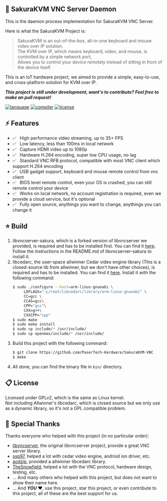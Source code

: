 ## 🌸 SakuraKVM VNC Server Daemon
This is the daemon process implementation for SakuraKVM VNC Server.  

Here is what the SakuraKVM Project is:  

> SakuraKVM is an out-of-the-box, all-in-one keyboard and mouse video over IP solution.  
> The KVM over IP, which means keyboard, video, and mouse, is controlled by a simple network port,  
> Allows you to control your device remotely instead of sitting in front of the device itself.

This is an IoT hardware project, 
we aimed to provide a simple, easy-to-use, and cross-platform solution for KVM over IP.

***This project is still under development, want's to contribute? Feel free to make an pull request!***

[![language](https://img.shields.io/badge/Language-C-orange)](#)
[![compiler](https://img.shields.io/badge/Compiler-GCC-green)](#)
[![license](https://img.shields.io/badge/LICENSE-GPLv2-blue)](#)

## ⚡ Features
- ✅ ⁠ ⁢⁣⁡⁠ ⁢⁣High performance video streaming, up to 35+ FPS 
- ✅ ⁠ ⁢⁣⁡⁠ ⁢⁣Low latency, less than 100ms in local network 
- ✅ ⁠ ⁢⁣⁡⁠ ⁢⁣⁢⁣Capture HDMI video up to 1080p 
- ✅ ⁠ ⁢⁣⁡⁠ Hardware H.264 encoding, super low CPU usage, no lag 
- ✅ ⁠ ⁢⁣⁡⁠ Standard VNC RFB protocol, compatible with most VNC client which support H.264 encoding 
- ✅ ⁠ ⁢⁣⁡⁠ ⁢⁣USB gadget support, keyboard and mouse remote control from vnc client
- ✅ ⁠ ⁢⁣⁡⁠ BIOS level remote control, even your OS is crashed, you can still remote control your device
- ✅ ⁠ ⁢⁣⁡⁠ ⁢⁣Works on local network, no account registration is required, even we provide a cloud service, but it's optional
- ✅ ⁠ ⁢⁣⁡⁠ ⁢⁣Fully open source, anythings you want to change, anythings you can change it

## ⭐ Build
 1. libvncserver-sakura, which is a forked version of libvncserver we provided, is required and has to be installed first. You can find it [here](https://github.com/PaserTech-Hardware/libvncserver-sakura). Follow the instructions in the README.md of libvncserver-sakura to install it.
 2. libcedarc, the user-space allwinner Cedar video engine library (This is a closed-source lib from allwinner, but we don't have other choices), is required and has to be installed. You can find it [here](https://github.com/ssp97/libcedarc). Install it with the following command:
    ```bash
    $ sudo ./configure --host=arm-linux-gnueabi \
         LDFLAGS="-L/root/libcedarc/library/arm-linux-gnueabi" \
         CC=gcc \
         CCAS=gcc\
         CPP="gcc"\
         CXX=g++\
         CXXCPP="cpp"
    $ sudo make
    $ sudo make install
    $ sudo cp include/* /usr/include/
    $ sudo cp openmax/include/* /usr/include/
    ```
 3. Build this project with the following command:
    ```bash
    $ git clone https://github.com/PaserTech-Hardware/SakuraKVM-VNC
    $ make
    ```
 4. All done, you can find the binary file in `bin/` directory.

## 📋 License
Licensed under GPLv2, which is the same as Linux kernel.  
Not including Allwinner's libcedarc, which is closed source but we only use as a dynamic library, 
so it's not a GPL compatible problem.

## 🎀 Special Thanks
Thanks everyone who helped with this project (in no particular order):
 - [libvncserver](https://github.com/LibVNC/libvncserver), the original libvncserver project, provide a great VNC server library.
 - [ssp97](https://github.com/ssp97), helped a lot with cedar video engine, android ion driver, etc.
 - [aodzip](https://github.com/aodzip/libcedarc), provided a allwinner libcedarc library.
 - [TheSnowfield](https://github.com/TheSnowfield), helped a lot with the VNC protocol, hardware design, testing, etc.
 - ... And many others who helped with this project, but does not want to show their name here.
 - ... And ***YOU*** ❤, use this project, star this project, or even contribute to this project, all of these are the best support for us.
